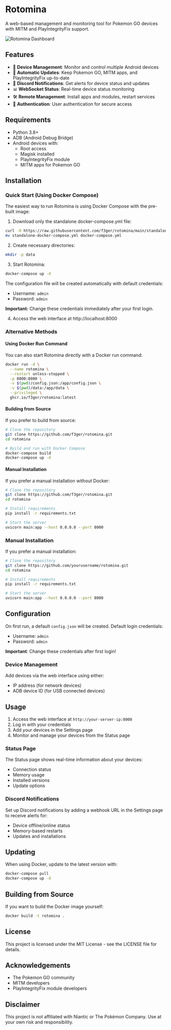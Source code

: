 # Rotomina

A web-based management and monitoring tool for Pokemon GO devices with MITM and PlayIntegrityFix support.

![Rotomina Dashboard](https://via.placeholder.com/800x450.png?text=Rotomina+Dashboard)

## Features

- 📱 **Device Management**: Monitor and control multiple Android devices
- 🔄 **Automatic Updates**: Keep Pokemon GO, MITM apps, and PlayIntegrityFix up-to-date
- 💬 **Discord Notifications**: Get alerts for device status and updates
- 📊 **WebSocket Status**: Real-time device status monitoring
- 🛠️ **Remote Management**: Install apps and modules, restart services
- 🔐 **Authentication**: User authentication for secure access

## Requirements

- Python 3.8+
- ADB (Android Debug Bridge)
- Android devices with:
  - Root access
  - Magisk installed
  - PlayIntegrityFix module
  - MITM apps for Pokemon GO

## Installation

### Quick Start (Using Docker Compose)

The easiest way to run Rotomina is using Docker Compose with the pre-built image:

1. Download only the standalone docker-compose.yml file:
```bash
curl -O https://raw.githubusercontent.com/f3ger/rotomina/main/standalone-docker-compose.yml
mv standalone-docker-compose.yml docker-compose.yml
```

2. Create necessary directories:
```bash
mkdir -p data
```

3. Start Rotomina:
```bash
docker-compose up -d
```

The configuration file will be created automatically with default credentials:
- Username: `admin`
- Password: `admin`

**Important:** Change these credentials immediately after your first login.

4. Access the web interface at http://localhost:8000

### Alternative Methods

#### Using Docker Run Command

You can also start Rotomina directly with a Docker run command:

```bash
docker run -d \
  --name rotomina \
  --restart unless-stopped \
  -p 8000:8000 \
  -v $(pwd)/config.json:/app/config.json \
  -v $(pwd)/data:/app/data \
  --privileged \
  ghcr.io/f3ger/rotomina:latest
```

#### Building from Source

If you prefer to build from source:

```bash
# Clone the repository
git clone https://github.com/f3ger/rotomina.git
cd rotomina

# Build and run with Docker Compose
docker-compose build
docker-compose up -d
```

#### Manual Installation

If you prefer a manual installation without Docker:

```bash
# Clone the repository
git clone https://github.com/f3ger/rotomina.git
cd rotomina

# Install requirements
pip install -r requirements.txt

# Start the server
uvicorn main:app --host 0.0.0.0 --port 8000
```

### Manual Installation

If you prefer a manual installation:

```bash
# Clone the repository
git clone https://github.com/yourusername/rotomina.git
cd rotomina

# Install requirements
pip install -r requirements.txt

# Start the server
uvicorn main:app --host 0.0.0.0 --port 8000
```

## Configuration

On first run, a default `config.json` will be created. Default login credentials:

- Username: `admin`
- Password: `admin`

**Important**: Change these credentials after first login!

### Device Management

Add devices via the web interface using either:
- IP address (for network devices)
- ADB device ID (for USB connected devices)

## Usage

1. Access the web interface at `http://your-server-ip:8000`
2. Log in with your credentials
3. Add your devices in the Settings page
4. Monitor and manage your devices from the Status page

### Status Page

The Status page shows real-time information about your devices:
- Connection status
- Memory usage
- Installed versions
- Update options

### Discord Notifications

Set up Discord notifications by adding a webhook URL in the Settings page to receive alerts for:
- Device offline/online status
- Memory-based restarts
- Updates and installations

## Updating

When using Docker, update to the latest version with:

```bash
docker-compose pull
docker-compose up -d
```

## Building from Source

If you want to build the Docker image yourself:

```bash
docker build -t rotomina .
```

## License

This project is licensed under the MIT License - see the LICENSE file for details.

## Acknowledgements

- The Pokemon GO community
- MITM developers
- PlayIntegrityFix module developers

## Disclaimer

This project is not affiliated with Niantic or The Pokémon Company. Use at your own risk and responsibility.
